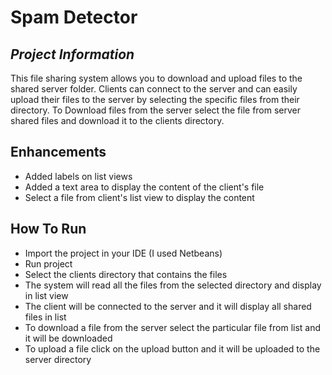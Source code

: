 # Spam Detector
## _Project Information_

This file sharing system allows you to download and upload files to the shared server folder.
Clients can connect to the server and can easily upload their files to the server by selecting
the specific files from their directory. To Download files from the server select the file 
from server shared files and download it to the clients directory.

## Enhancements

- Added labels on list views
- Added a text area to display the content of the  client's file
- Select a file from client's list view to display the content

## How To Run

- Import the project in your IDE (I used Netbeans)
- Run project
- Select the clients directory that contains the files
- The system will read all the files from the selected directory and display in list view
- The client will be connected to the server and it will display all shared files in list
- To download a file from the server select the particular file from list and it will be downloaded
- To upload a file click on the upload button and it will be uploaded to the server directory
